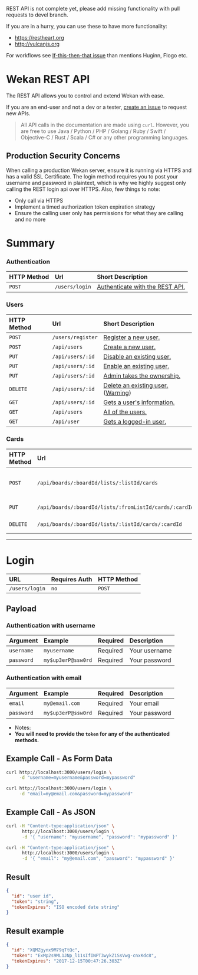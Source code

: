 REST API is not complete yet, please add missing functionality with pull requests to devel branch.

If you are in a hurry, you can use these to have more functionality:
* https://restheart.org
* http://vulcanjs.org

For workflows see [If-this-then-that issue](https://github.com/wekan/wekan/issues/1160) than mentions Huginn, Flogo etc.

# Wekan REST API

The REST API allows you to control and extend Wekan with ease.

If you are an end-user and not a dev or a tester, [create an issue](https://github.com/wekan/wekan/issues/new) to request new APIs.

> All API calls in the documentation are made using `curl`.  However, you are free to use Java / Python / PHP / Golang / Ruby / Swift / Objective-C / Rust / Scala / C# or any other programming languages.

## Production Security Concerns
When calling a production Wekan server, ensure it is running via HTTPS and has a valid SSL Certificate. The login method requires you to post your username and password in plaintext, which is why we highly suggest only calling the REST login api over HTTPS. Also, few things to note:

* Only call via HTTPS
* Implement a timed authorization token expiration strategy
* Ensure the calling user only has permissions for what they are calling and no more

# Summary

### Authentication
| HTTP Method | Url | Short Description |
| :--- | :--- | :--- |
| `POST` | `/users/login` | [Authenticate with the REST API.](#login) |

### Users
| HTTP Method | Url | Short Description |
| :--- | :--- | :--- |
| `POST` | `/users/register` | [Register a new user.](https://github.com/wekan/wekan/wiki/REST-API-User#user-register) |
| `POST` | `/api/users` | [Create a new user.](https://github.com/wekan/wekan/wiki/REST-API-User#user-create) |
| `PUT` | `/api/users/:id` | [Disable an existing user.](https://github.com/wekan/wekan/wiki/REST-API-User#disable-a-user-the-user-is-not-allowed-to-login-and-his-login-tokens-are-purged) |
| `PUT` | `/api/users/:id` | [Enable an existing user.](https://github.com/wekan/wekan/wiki/REST-API-User#enable-a-user) |
| `PUT` | `/api/users/:id` | [Admin takes the ownership.](https://github.com/wekan/wekan/wiki/REST-API-User#the-admin-takes-the-ownership-of-all-boards-of-the-user-archived-and-not-archived-where-the-user-is-admin-on) |
| `DELETE` | `/api/users/:id` | [Delete an existing user.](https://github.com/wekan/wekan/wiki/REST-API-User#user-delete) ([Warning](https://github.com/wekan/wekan/issues/1289))|
| `GET` | `/api/users/:id` | [Gets a user's information.](https://github.com/wekan/wekan/wiki/REST-API-User#user-information) |
| `GET` | `/api/users` | [All of the users.](https://github.com/wekan/wekan/wiki/REST-API-User#user-list) |
| `GET` | `/api/user` | [Gets a logged-in user.](https://github.com/wekan/wekan/wiki/REST-API-User#user-logged-in) |
### Cards
| HTTP Method | Url | Short Description |
| :--- | :--- | :--- |
| `POST` | `/api/boards/:boardId/lists/:listId/cards` | [Add a card to a list, board, and swimlane.](https://github.com/wekan/wekan/wiki/REST-API-Cards#add-card-to-list-board-swimlane) |
| `PUT` | `/api/boards/:boardId/lists/:fromListId/cards/:cardId` | [Update a card.](https://github.com/wekan/wekan/wiki/REST-API-Cards#update-a-card) |
| `DELETE` | `/api/boards/:boardId/lists/:listId/cards/:cardId` | [Delete a card.](https://github.com/wekan/wekan/wiki/REST-API-Cards#update-a-card) |


---

# Login
| URL | Requires Auth | HTTP Method |
| :--- | :--- | :--- |
| `/users/login` | `no` | `POST` |

## Payload

### Authentication with username
| Argument | Example | Required | Description |
| :--- | :--- | :--- | :--- |
| `username` | `myusername` | Required | Your username |
| `password` | `my$up3erP@ssw0rd` | Required | Your password |

### Authentication with email
| Argument | Example | Required | Description |
| :--- | :--- | :--- | :--- |
| `email` | `my@email.com` | Required | Your email |
| `password` | `my$up3erP@ssw0rd` | Required | Your password |

* Notes:
 * **You will need to provide the `token` for any of the authenticated methods.**

## Example Call - As Form Data
```bash
curl http://localhost:3000/users/login \
     -d "username=myusername&password=mypassword"
```

```bash
curl http://localhost:3000/users/login \
     -d "email=my@email.com&password=mypassword"
```


## Example Call - As JSON
```bash
curl -H "Content-type:application/json" \
      http://localhost:3000/users/login \
      -d '{ "username": "myusername", "password": "mypassword" }'
```

```bash
curl -H "Content-type:application/json" \
      http://localhost:3000/users/login \
      -d '{ "email": "my@email.com", "password": "mypassword" }'
```


## Result
```json
{
  "id": "user id",
  "token": "string",
  "tokenExpires": "ISO encoded date string"
}
```

## Result example
```json
{
  "id": "XQMZgynx9M79qTtQc",
  "token": "ExMp2s9ML1JNp_l11sIfINPT3wykZ1SsVwg-cnxKdc8",
  "tokenExpires": "2017-12-15T00:47:26.303Z"
}
```
